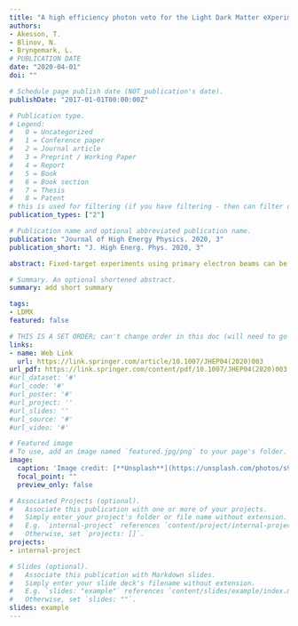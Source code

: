 ```yaml
---
title: "A high efficiency photon veto for the Light Dark Matter eXperiment"
authors:
- Akesson, T.
- Blinov, N.
- Bryngemark, L.
# PUBLICATION DATE
date: "2020-04-01" 
doi: ""

# Schedule page publish date (NOT publication's date).
publishDate: "2017-01-01T00:00:00Z"

# Publication type.
# Legend: 
#   0 = Uncategorized
#   1 = Conference paper
#   2 = Journal article
#   3 = Preprint / Working Paper
#   4 = Report
#   5 = Book
#   6 = Book section
#   7 = Thesis
#   8 = Patent
# this is used for filtering (if you have filtering - then can filter out by 'type')
publication_types: ["2"]

# Publication name and optional abbreviated publication name.
publication: "Journal of High Energy Physics. 2020, 3"
publication_short: "J. High Energ. Phys. 2020, 3"

abstract: Fixed-target experiments using primary electron beams can be powerful discovery tools for light dark matter in the sub-GeV mass range. The Light Dark Matter eXperiment (LDMX) is designed to measure missing momentum in high-rate electron fixed-target reactions with beam energies of 4 GeV to 16 GeV. A prerequisite for achieving several important sensitivity milestones is the capability to efficiently reject backgrounds associated with few-GeV bremsstrahlung, by twelve orders of magnitude, while maintaining high efficiency for signal. The primary challenge arises from events with photo-nuclear reactions faking the missing-momentum property of a dark matter signal. We present a methodology developed for the LDMX detector concept that is capable of the required rejection. By employing a detailed Geant4-based model of the detector response, we demonstrate that the sampling calorimetry proposed for LDMX can achieve better than 10<sup>−13</sup> rejection of few-GeV photons. This suggests that the luminosity-limited sensitivity of LDMX can be realized at 4 GeV and higher beam energies.

# Summary. An optional shortened abstract.
summary: add short summary 

tags:
- LDMX
featured: false

# THIS IS A SET ORDER; can't change order in this doc (will need to go into the html docs)
links:
- name: Web Link
  url: https://link.springer.com/article/10.1007/JHEP04(2020)003
url_pdf: https://link.springer.com/content/pdf/10.1007/JHEP04(2020)003.pdf
#url_dataset: '#'
#url_code: '#'
#url_poster: '#'
#url_project: ''
#url_slides: ''
#url_source: '#'
#url_video: '#'

# Featured image
# To use, add an image named `featured.jpg/png` to your page's folder. 
image:
  caption: 'Image credit: [**Unsplash**](https://unsplash.com/photos/s9CC2SKySJM)'
  focal_point: ""
  preview_only: false

# Associated Projects (optional).
#   Associate this publication with one or more of your projects.
#   Simply enter your project's folder or file name without extension.
#   E.g. `internal-project` references `content/project/internal-project/index.md`.
#   Otherwise, set `projects: []`.
projects:
- internal-project

# Slides (optional).
#   Associate this publication with Markdown slides.
#   Simply enter your slide deck's filename without extension.
#   E.g. `slides: "example"` references `content/slides/example/index.md`.
#   Otherwise, set `slides: ""`.
slides: example
---
```


